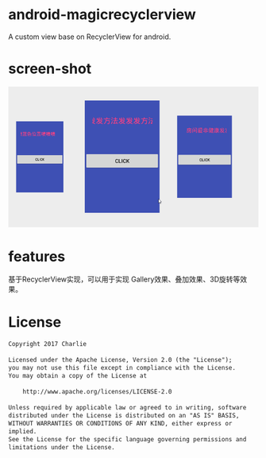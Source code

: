 # android-magicrecyclerview
A custom view base on RecyclerView for android.

# screen-shot
![](snapshot/screenshot.gif)

# features
基于RecyclerView实现，可以用于实现 Gallery效果、叠加效果、3D旋转等效果。

# License
```
Copyright 2017 Charlie

Licensed under the Apache License, Version 2.0 (the "License");
you may not use this file except in compliance with the License.
You may obtain a copy of the License at

    http://www.apache.org/licenses/LICENSE-2.0

Unless required by applicable law or agreed to in writing, software
distributed under the License is distributed on an "AS IS" BASIS,
WITHOUT WARRANTIES OR CONDITIONS OF ANY KIND, either express or implied.
See the License for the specific language governing permissions and
limitations under the License.
```

